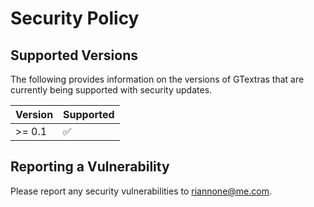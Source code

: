 # Security Policy

## Supported Versions

The following provides information on the versions of GTextras that are
currently being supported with security updates.

| Version | Supported          |
| ------- | ------------------ |
| >= 0.1  | :white_check_mark: |

## Reporting a Vulnerability

Please report any security vulnerabilities to riannone@me.com.
